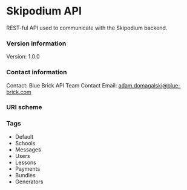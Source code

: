 # Skipodium API

REST-ful API used to communicate with the Skipodium backend.

### Version information
Version: 1.0.0

### Contact information
Contact: Blue Brick API Team
Contact Email: adam.domagalski@blue-brick.com

### URI scheme

### Tags

* Default
* Schools
* Messages
* Users
* Lessons
* Payments
* Bundles
* Generators


